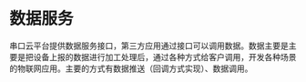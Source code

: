 # 数据服务

串口云平台提供数据服务接口，第三方应用通过接口可以调用数据。数据主要是主要是把设备上报的数据进行加工处理后，通过各种方式给客户调用，开发各种场景的物联网应用。主要的方式有数据推送（回调方式实现）、数据调用。

